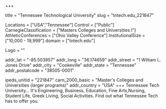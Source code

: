 
+++

title = "Tennessee Technological University"
slug = "tntech.edu_221847"

Locations = ["USA","Tennessee"]
Control = ["Public"]
CarnegieClassification = ["Masters Colleges and Universities I"]
AthleticConferences = ["Ohio Valley Conference"]
InstitutionalSize = ["10,000 - 19,999"]
domain = ["tntech.edu"]

Logo = ""

addr_lat = "-85.503957"
addr_long = "36.174659"
addr_street = "1 William L. Jones Drive"
addr_city = "Cookeville"
addr_state = "Tennessee"
addr_postalcode = "38505-0001"

ipeds_unitid = "221847"
carn_2000_basic = "Master's Colleges and Universities (larger programs)"
addr_country = "USA"
+++
    Tennessee Tech University... It's Engineering, Business, Education, Fine Arts,Nursing, Student Life, Greek Living, Social Activities.  Find out what Tennessee Tech has to offer you.

